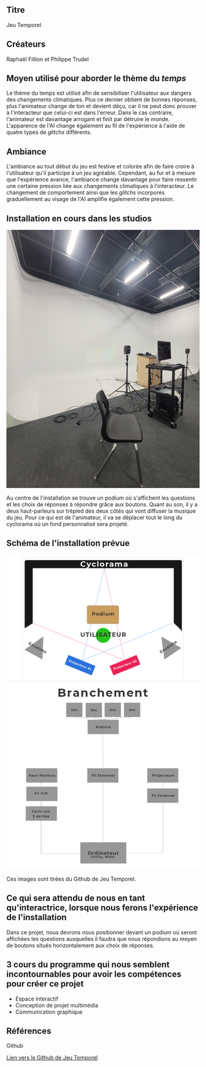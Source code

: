 ## Titre 

Jeu Temporel

## Créateurs

Raphaël Fillion et Philippe Trudel

## Moyen utilisé pour aborder le thème du *temps* 

Le thème du temps est utilisé afin de sensibiliser l'utilisateur aux dangers des changements climatiques. Plus ce dernier obtient de bonnes réponses, plus l'animateur change de ton et devient déçu, car il ne peut donc prouver à l'interacteur que celui-ci est dans l'erreur. Dans le cas contraire, l'animateur est davantage arrogant et finit par détruire le monde. L'apparence de l'AI change également au fil de l'expérience à l'aide de quatre types de *glitchs* différents.

## Ambiance

L'ambiance au tout début du jeu est festive et colorée afin de faire croire à l'utilisateur qu'il participe à un jeu agréable. Cependant, au fur et à mesure que l'expérience avance, l'ambiance change davantage pour faire ressentir une certaine pression liée aux changements climatiques à l'interacteur. Le changement de comportement ainsi que les *glitchs* incorporés graduellement au visage de l'AI amplifie également cette pression.

## Installation en cours dans les studios 

![image de l'installation en cours de Jeu Temporel](medias/photographies/photo_installation_projet_3.jpg)

Au centre de l'installation se trouve un podium où s'affichent les questions et les choix de réponses à répondre grâce aux boutons. Quant au son, il y a deux haut-parleurs sur trépied des deux côtés qui vont diffuser la musique du jeu. Pour ce qui est de l'animateur, il va se déplacer tout le long du cyclorama où un fond personnalisé sera projeté.

## Schéma de l'installation prévue 

![image du schéma de Jeu Temporel](medias/schemas/jeu_temporel1.png)
![image du schéma de branchement de Jeu Temporel](medias/schemas/jeu_temporel2.png)

Ces images sont tirées du Github de Jeu Temporel. 

## Ce qui sera attendu de nous en tant qu'interactrice, lorsque nous ferons l'expérience de l'installation

Dans ce projet, nous devrons nous positionner devant un podium où seront affichées les questions auxquelles il faudra que nous répondions au moyen de boutons situés horizontalement aux choix de réponses. 

## 3 cours du programme qui nous semblent incontournables pour avoir les compétences pour créer ce projet 

 - Espace interactif
 - Conception de projet multimédia
 - Communication graphique

## Références 

Github

[Lien vers le Github de Jeu Temporel](https://github.com/Orbital3/Jeu-Temporel)
